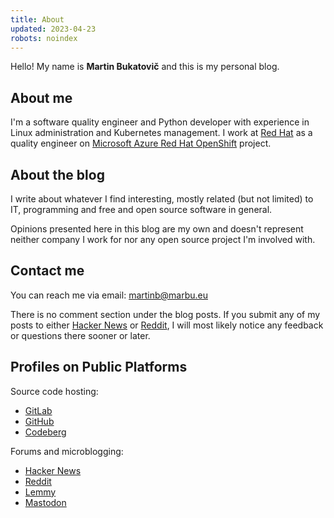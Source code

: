 ```yaml
---
title: About
updated: 2023-04-23
robots: noindex
---
```


Hello! My name is **Martin Bukatovič** and this is my personal blog.

## About me

I'm a software quality engineer and Python developer with experience in Linux
administration and Kubernetes management.
I work at [Red Hat](https://www.redhat.com/en) as a quality
engineer on [Microsoft Azure Red Hat
OpenShift](https://learn.microsoft.com/en-us/azure/openshift/) project.

## About the blog

I write about whatever I find interesting, mostly related (but not limited) to
IT, programming and free and open source software in general.

Opinions presented here in this blog are my own and doesn't represent neither
company I work for nor any open source project I'm involved with.

## Contact me

You can reach me via email: <martinb@marbu.eu>

There is no comment section under the blog posts.
If you submit any of my posts to either
[Hacker News](https://news.ycombinator.com/from?site=marbu.eu) or
[Reddit](https://www.reddit.com/domain/blog.marbu.eu/), I will most
likely notice any feedback or questions there sooner or later.

## Profiles on Public Platforms

Source code hosting:

<ul>
<li><a href="https://gitlab.com/marbu" rel="me">GitLab</a></li>
<li><a href="https://github.com/marbu" rel="me">GitHub</a></li>
<li><a href="https://codeberg.org/marbu" rel="me">Codeberg</a></li>
</ul>

Forums and microblogging:

<ul>
<li><a href="https://news.ycombinator.com/user?id=marbu" rel="me">Hacker News</a></li>
<li><a href="https://www.reddit.com/user/marbu-eu" rel="me">Reddit</a></li>
<li><a href="https://discuss.tchncs.de/u/marbu" rel="me">Lemmy</a></li>
<li><a href="https://fosstodon.org/@marbu" rel="me">Mastodon</a></li>
</ul>

